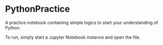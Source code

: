 # PythonPractice

A practice notebook containing simple logics to start your understanding of Python.

To run, simply start a Jupyter Notebook instance and open the file. 
